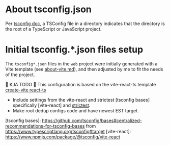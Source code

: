 # About tsconfig.json

Per [tsconfig doc], a TSConfig file in a directory indicates that the directory is the root
of a TypeScript or JavaScript project.

# Initial tsconfig.*.json files setup

The `tsconfig*.json` files in the `web` project were initially generated with a Vite template
(see [about-vite.md](about_vite.md)), and then adjusted by me to fit the needs of the project.

🚧 KJA TODO 🚧
This configuration is based on the vite-react-ts template [create-vite react-ts]

- Include settings from the vite-react and strictest [tsconfig bases] specifically [vite-react] and [strictest].
- Make root dedup configs code and have newest EST target.

[allowImportingTsExtensions]: https://chatgpt.com/share/67ef5b2e-5c98-8011-9be2-5b82258cc788
[create-vite react-ts]: https://github.com/vitejs/vite/tree/main/packages/create-vite/template-react-ts
[strictest]: https://www.npmjs.com/package/@tsconfig/strictest
[tsconfig bases]: https://github.com/tsconfig/bases#centralized-recommendations-for-tsconfig-bases from https://www.typescriptlang.org/tsconfig#target
[vite-react]: https://www.npmjs.com/package/@tsconfig/vite-react

[tsconfig doc]: https://www.typescriptlang.org/tsconfig
